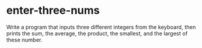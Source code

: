 # enter-three-nums
 Write a program that inputs three different integers from the keyboard, then prints the sum, the average, the product, the smallest, and the largest of these number. 
